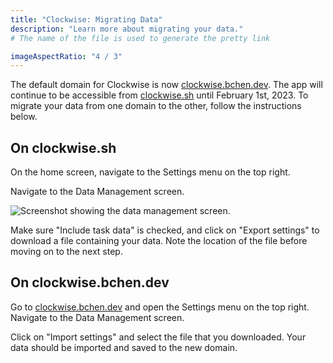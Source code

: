 ```yaml
---
title: "Clockwise: Migrating Data"
description: "Learn more about migrating your data."
# The name of the file is used to generate the pretty link

imageAspectRatio: "4 / 3"
---
```


The default domain for Clockwise is now [clockwise.bchen.dev](https://clockwise.bchen.dev). The app will continue to be accessible from [clockwise.sh](https://clockwise.sh) until February 1st, 2023. To migrate your data from one domain to the other, follow the instructions below.

## On clockwise.sh
On the home screen, navigate to the Settings menu on the top right.

Navigate to the Data Management screen.

![Screenshot showing the data management screen.](/static/doc/clockwise-migrate-1.png)

Make sure "Include task data" is checked, and click on "Export settings" to download a file containing your data. Note the location of the file before moving on to the next step.

## On clockwise.bchen.dev

Go to [clockwise.bchen.dev](https://clockwise.bchen.dev) and open the Settings menu on the top right. Navigate to the Data Management screen.

Click on "Import settings" and select the file that you downloaded. Your data should be imported and saved to the new domain.